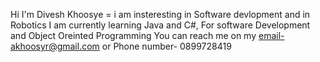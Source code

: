 Hi I'm Divesh Khoosye = i am insteresting in Software devlopment and in Robotics 
I am currently learning Java and C#, For software Development and Object Oreinted Programming You can reach me on my email-akhoosyr@gmail.com or Phone number- 0899728419
